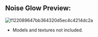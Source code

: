 ## Noise Glow Preview:

![f122089647bb364320d5ec4c4214dc2a](https://user-images.githubusercontent.com/20238115/41938778-036cc604-7962-11e8-9c21-8a9b49c0e715.gif)


* Models and textures not included.
